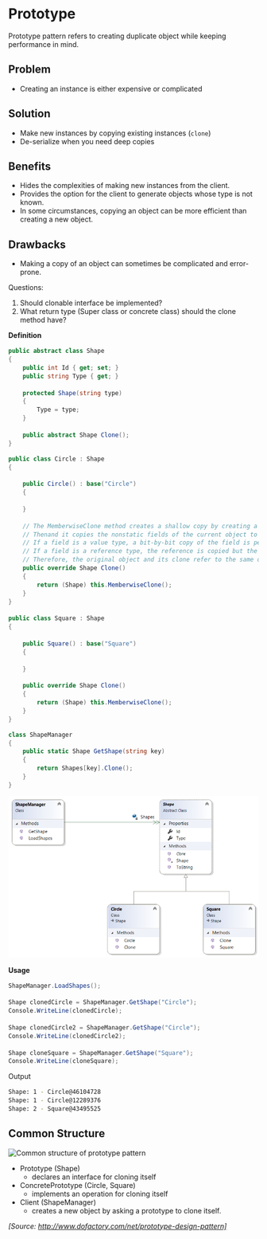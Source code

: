 ﻿# Prototype

Prototype pattern refers to creating duplicate object while keeping performance in mind.

## Problem

* Creating an instance is either expensive or complicated

## Solution

* Make new instances by copying existing instances (`clone`)
* De-serialize when you need deep copies

## Benefits

* Hides the complexities of making new instances from the client.
* Provides the option for the client to generate objects whose type is not known.
* In some circumstances, copying an object can be more efficient than creating a new object.

## Drawbacks

* Making a copy of an object can sometimes be complicated and error-prone. 

Questions:
1. Should clonable interface be implemented?
2. What return type (Super class or concrete class) should the clone method have?

**Definition**
```cs
public abstract class Shape
{
    public int Id { get; set; }
    public string Type { get; }

    protected Shape(string type)
    {
        Type = type;
    }

    public abstract Shape Clone();
}
```

```cs
public class Circle : Shape
{

    public Circle() : base("Circle")
    {

    }

    // The MemberwiseClone method creates a shallow copy by creating a new object.
    // Thenand it copies the nonstatic fields of the current object to the new object.
    // If a field is a value type, a bit-by-bit copy of the field is performed. 
    // If a field is a reference type, the reference is copied but the referred object is not.
    // Therefore, the original object and its clone refer to the same object.
    public override Shape Clone()
    {
        return (Shape) this.MemberwiseClone();
    }
}

public class Square : Shape
{

    public Square() : base("Square")
    {

    }

    public override Shape Clone()
    {
        return (Shape) this.MemberwiseClone();
    }
}
```

```cs
class ShapeManager
{
    public static Shape GetShape(string key)
    {
        return Shapes[key].Clone();
    }
}
```
![Prototype](/Diagrams/Prototype.png)

**Usage**
```cs
ShapeManager.LoadShapes();

Shape clonedCircle = ShapeManager.GetShape("Circle");
Console.WriteLine(clonedCircle);

Shape clonedCircle2 = ShapeManager.GetShape("Circle");
Console.WriteLine(clonedCircle2);

Shape cloneSquare = ShapeManager.GetShape("Square");
Console.WriteLine(cloneSquare);
```

Output
```bash
Shape: 1 - Circle@46104728
Shape: 1 - Circle@12289376
Shape: 2 - Square@43495525
```

## Common Structure

![Common structure of prototype pattern](http://www.dofactory.com/images/diagrams/net/prototype.gif)

* Prototype (Shape)
  * declares an interface for cloning itself
* ConcretePrototype (Circle, Square)
  * implements an operation for cloning itself
* Client (ShapeManager)
  * creates a new object by asking a prototype to clone itself.

_[Source: http://www.dofactory.com/net/prototype-design-pattern]_